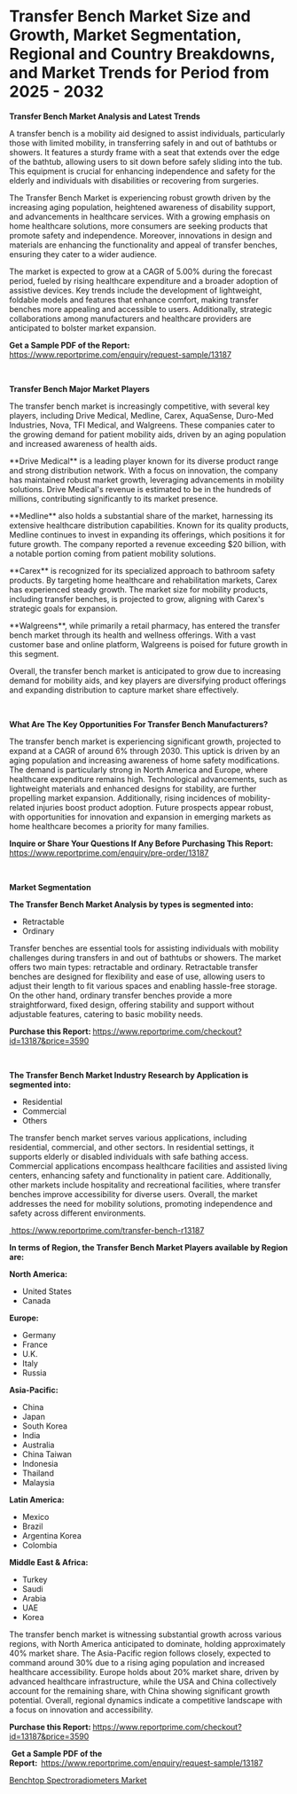 <p><h1>Transfer Bench Market Size and Growth, Market Segmentation, Regional and Country Breakdowns, and Market Trends for Period from 2025 -  2032</h1></p><p><strong>Transfer Bench Market Analysis and Latest Trends</strong></p>
<p><p>A transfer bench is a mobility aid designed to assist individuals, particularly those with limited mobility, in transferring safely in and out of bathtubs or showers. It features a sturdy frame with a seat that extends over the edge of the bathtub, allowing users to sit down before safely sliding into the tub. This equipment is crucial for enhancing independence and safety for the elderly and individuals with disabilities or recovering from surgeries.</p><p>The Transfer Bench Market is experiencing robust growth driven by the increasing aging population, heightened awareness of disability support, and advancements in healthcare services. With a growing emphasis on home healthcare solutions, more consumers are seeking products that promote safety and independence. Moreover, innovations in design and materials are enhancing the functionality and appeal of transfer benches, ensuring they cater to a wider audience.</p><p>The market is expected to grow at a CAGR of 5.00% during the forecast period, fueled by rising healthcare expenditure and a broader adoption of assistive devices. Key trends include the development of lightweight, foldable models and features that enhance comfort, making transfer benches more appealing and accessible to users. Additionally, strategic collaborations among manufacturers and healthcare providers are anticipated to bolster market expansion.</p></p>
<p><strong>Get a Sample PDF of the Report:&nbsp;</strong> <a href="https://www.reportprime.com/enquiry/request-sample/13187?utm_campaign=1789&utm_medium=2&utm_source=Github&utm_content=ia&utm_term=19032025&utm_id=transfer-bench">https://www.reportprime.com/enquiry/request-sample/13187</a></p>
<p>&nbsp;</p>
<p><strong>Transfer Bench Major Market Players</strong></p>
<p><p>The transfer bench market is increasingly competitive, with several key players, including Drive Medical, Medline, Carex, AquaSense, Duro-Med Industries, Nova, TFI Medical, and Walgreens. These companies cater to the growing demand for patient mobility aids, driven by an aging population and increased awareness of health aids.</p><p>**Drive Medical** is a leading player known for its diverse product range and strong distribution network. With a focus on innovation, the company has maintained robust market growth, leveraging advancements in mobility solutions. Drive Medical's revenue is estimated to be in the hundreds of millions, contributing significantly to its market presence.</p><p>**Medline** also holds a substantial share of the market, harnessing its extensive healthcare distribution capabilities. Known for its quality products, Medline continues to invest in expanding its offerings, which positions it for future growth. The company reported a revenue exceeding $20 billion, with a notable portion coming from patient mobility solutions.</p><p>**Carex** is recognized for its specialized approach to bathroom safety products. By targeting home healthcare and rehabilitation markets, Carex has experienced steady growth. The market size for mobility products, including transfer benches, is projected to grow, aligning with Carex's strategic goals for expansion.</p><p>**Walgreens**, while primarily a retail pharmacy, has entered the transfer bench market through its health and wellness offerings. With a vast customer base and online platform, Walgreens is poised for future growth in this segment.</p><p>Overall, the transfer bench market is anticipated to grow due to increasing demand for mobility aids, and key players are diversifying product offerings and expanding distribution to capture market share effectively.</p></p>
<p>&nbsp;</p>
<p><strong>What Are The Key Opportunities For Transfer Bench Manufacturers?</strong></p>
<p><p>The transfer bench market is experiencing significant growth, projected to expand at a CAGR of around 6% through 2030. This uptick is driven by an aging population and increasing awareness of home safety modifications. The demand is particularly strong in North America and Europe, where healthcare expenditure remains high. Technological advancements, such as lightweight materials and enhanced designs for stability, are further propelling market expansion. Additionally, rising incidences of mobility-related injuries boost product adoption. Future prospects appear robust, with opportunities for innovation and expansion in emerging markets as home healthcare becomes a priority for many families.</p></p>
<p><strong>Inquire or Share Your Questions If Any Before Purchasing This Report:</strong> <a href="https://www.reportprime.com/enquiry/pre-order/13187?utm_campaign=1789&utm_medium=2&utm_source=Github&utm_content=ia&utm_term=19032025&utm_id=transfer-bench">https://www.reportprime.com/enquiry/pre-order/13187</a></p>
<p>&nbsp;</p>
<p><strong>Market Segmentation</strong></p>
<p><strong>The Transfer Bench Market Analysis by types is segmented into:</strong></p>
<p><ul><li>Retractable</li><li>Ordinary</li></ul></p>
<p><p>Transfer benches are essential tools for assisting individuals with mobility challenges during transfers in and out of bathtubs or showers. The market offers two main types: retractable and ordinary. Retractable transfer benches are designed for flexibility and ease of use, allowing users to adjust their length to fit various spaces and enabling hassle-free storage. On the other hand, ordinary transfer benches provide a more straightforward, fixed design, offering stability and support without adjustable features, catering to basic mobility needs.</p></p>
<p><strong>Purchase this Report:&nbsp;</strong><a href="https://www.reportprime.com/checkout?id=13187&price=3590&utm_campaign=1789&utm_medium=2&utm_source=Github&utm_content=ia&utm_term=19032025&utm_id=transfer-bench">https://www.reportprime.com/checkout?id=13187&price=3590</a></p>
<p>&nbsp;</p>
<p><strong>The Transfer Bench Market Industry Research by Application is segmented into:</strong></p>
<p><ul><li>Residential</li><li>Commercial</li><li>Others</li></ul></p>
<p><p>The transfer bench market serves various applications, including residential, commercial, and other sectors. In residential settings, it supports elderly or disabled individuals with safe bathing access. Commercial applications encompass healthcare facilities and assisted living centers, enhancing safety and functionality in patient care. Additionally, other markets include hospitality and recreational facilities, where transfer benches improve accessibility for diverse users. Overall, the market addresses the need for mobility solutions, promoting independence and safety across different environments.</p></p>
<p><a href="https://www.reportprime.com/transfer-bench-r13187?utm_campaign=1789&utm_medium=2&utm_source=Github&utm_content=ia&utm_term=19032025&utm_id=transfer-bench">&nbsp;https://www.reportprime.com/transfer-bench-r13187</a></p>
<p><strong>In terms of Region, the Transfer Bench Market Players available by Region are:</strong></p>
<p>
    <p> <strong> North America: </strong>
        <ul>
            <li>United States</li>
            <li>Canada</li>
        </ul>
        </p> 
    <p> <strong> Europe: </strong>
        <ul>
            <li>Germany</li>
            <li>France</li>
            <li>U.K.</li>
            <li>Italy</li>
            <li>Russia</li>
        </ul>
        </p> 
    <p> <strong> Asia-Pacific: </strong>
        <ul>
            <li>China</li>
            <li>Japan</li>
            <li>South Korea</li>
            <li>India</li>
            <li>Australia</li>
            <li>China Taiwan</li>
            <li>Indonesia</li>
            <li>Thailand</li>
            <li>Malaysia</li>
        </ul>
        </p> 
    <p> <strong> Latin America: </strong>
        <ul>
            <li>Mexico</li>
            <li>Brazil</li>
            <li>Argentina Korea</li>
            <li>Colombia</li>
        </ul>
        </p> 
    <p> <strong> Middle East & Africa: </strong>
        <ul>
            <li>Turkey</li>
            <li>Saudi</li>
            <li>Arabia</li>
            <li>UAE</li>
            <li>Korea</li>
        </ul>
    </p>
    </p>
<p><p>The transfer bench market is witnessing substantial growth across various regions, with North America anticipated to dominate, holding approximately 40% market share. The Asia-Pacific region follows closely, expected to command around 30% due to a rising aging population and increased healthcare accessibility. Europe holds about 20% market share, driven by advanced healthcare infrastructure, while the USA and China collectively account for the remaining share, with China showing significant growth potential. Overall, regional dynamics indicate a competitive landscape with a focus on innovation and accessibility.</p></p>
<p><strong>Purchase this Report: </strong><a href="https://www.reportprime.com/checkout?id=13187&price=3590&utm_campaign=1789&utm_medium=2&utm_source=Github&utm_content=ia&utm_term=19032025&utm_id=transfer-bench">https://www.reportprime.com/checkout?id=13187&price=3590</a></p>
<p>&nbsp;<strong>Get a Sample PDF of the Report:&nbsp;&nbsp;</strong><a href="https://www.reportprime.com/enquiry/request-sample/13187?utm_campaign=1789&utm_medium=2&utm_source=Github&utm_content=ia&utm_term=19032025&utm_id=transfer-bench">https://www.reportprime.com/enquiry/request-sample/13187</a></p>
<p><strong></strong></p>
<p><p><a href="https://github.com/XavierTyler76/Market-Research-Report-List-1/blob/main/benchtop-spectroradiometers-market.md?utm_campaign=1789&utm_medium=2&utm_source=Github&utm_content=ia&utm_term=19032025&utm_id=transfer-bench">Benchtop Spectroradiometers Market</a></p></p>